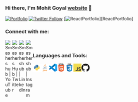 ### Hi there, I'm Mohit Goyal [website] 👋
[![Portfolio](https://img.shields.io/website?label=Portfolio&style=for-the-badge&url=https://mohitgoyal.in)][Portfolio]
[![Twitter Follow](https://img.shields.io/twitter/follow/MOhitg1108?color=1DA1F2&logo=twitter&style=for-the-badge)][twitter]
[![ReactPortfolio](https://img.shields.io/website?label=ReactPortfolio&style=for-the-badge&url=[https://mohitgoyal.in](https://reactjs-mohit.netlify.app))][ReactPortfolio]




### Connect with me:

[<img align="left" alt="Smashers hub | YouTube" width="22px" src="https://cdn.jsdelivr.net/npm/simple-icons@v3/icons/youtube.svg" />][youtube]
[<img align="left" alt="Smashers Hub | Twitter" width="22px" src="https://cdn.jsdelivr.net/npm/simple-icons@v3/icons/twitter.svg" />][twitter]
[<img align="left" alt="Smashershub | LinkedIn" width="22px" src="https://cdn.jsdelivr.net/npm/simple-icons@v3/icons/linkedin.svg" />][linkedin]
[<img align="left" alt="Smashershub | Instagram" width="22px" src="https://cdn.jsdelivr.net/npm/simple-icons@v3/icons/instagram.svg" />][instagram]

<br />
 
### Languages and Tools:
[<img align="left" alt="Python" width="26px" src="https://raw.githubusercontent.com/github/explore/80688e429a7d4ef2fca1e82350fe8e3517d3494d/topics/python/python.png" />][website]
[<img align="left" alt="Java" width="26px" src="https://raw.githubusercontent.com/github/explore/80688e429a7d4ef2fca1e82350fe8e3517d3494d/topics/java/java.png" />][website]

[<img align="left" alt="Visual Studio Code" width="26px" src="https://raw.githubusercontent.com/github/explore/80688e429a7d4ef2fca1e82350fe8e3517d3494d/topics/visual-studio-code/visual-studio-code.png" />][website]
[<img align="left" alt="HTML5" width="26px" src="https://raw.githubusercontent.com/github/explore/80688e429a7d4ef2fca1e82350fe8e3517d3494d/topics/html/html.png" />][website]
[<img align="left" alt="CSS3" width="26px" src="https://raw.githubusercontent.com/github/explore/80688e429a7d4ef2fca1e82350fe8e3517d3494d/topics/css/css.png" />][website]
[<img align="left" alt="JavaScript" width="26px" src="https://raw.githubusercontent.com/github/explore/80688e429a7d4ef2fca1e82350fe8e3517d3494d/topics/javascript/javascript.png" />][website]
[<img align="left" alt="GitHub" width="26px" src="https://raw.githubusercontent.com/github/explore/78df643247d429f6cc873026c0622819ad797942/topics/github/github.png" />][website]




[Arduino_Project]: https://smashershub.in/?sarduino-projects
[Python_Project]: https://smashershub.in/?sarduino-projects
[HTML]: https://smashershub.in/?s=html
[CSS]: https://smashershub.in/?s=css
[JS]: https://smashershub.in/?s=js

[java]: https://smashershub.in/?s=java
[website]: https://mohitgoyal.in/
[twitter]: https://twitter.com/Mohitg1108
[youtube]: https://www.youtube.com/c/CoderMohit
[instagram]: https://www.instagram.com/itz_mohit.goyal
[linkedin]: https://www.linkedin.com/in/mohitgoyal1108
[Portfolio]:https://mohitgoyal.in/
[ReactPortfolio]:reactjs-mohit.netlify.app
[webdevplaylist]: https://www.youtube.com/playlist?list=PLkwxH9e_vrAJ0WbEsFA9W3I1W-g_BTsbt
[jsplaylist]: https://www.youtube.com/playlist?list=PLkwxH9e_vrALRJKu7wfXby3MKeflhTu6B
[cssplaylist]: https://www.youtube.com/playlist?list=PLkwxH9e_vrALSdvZuEh6gqQdmDoDIoqz4
[reactplaylist]: https://www.youtube.com/playlist?list=PLkwxH9e_vrAK4TdffpxKY3QGyHCpxFcQ0




